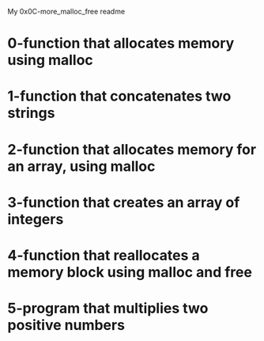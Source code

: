 My 0x0C-more_malloc_free readme
# 0-function that allocates memory using malloc
# 1-function that concatenates two strings
# 2-function that allocates memory for an array, using malloc
# 3-function that creates an array of integers
# 4-function that reallocates a memory block using malloc and free
# 5-program that multiplies two positive numbers

